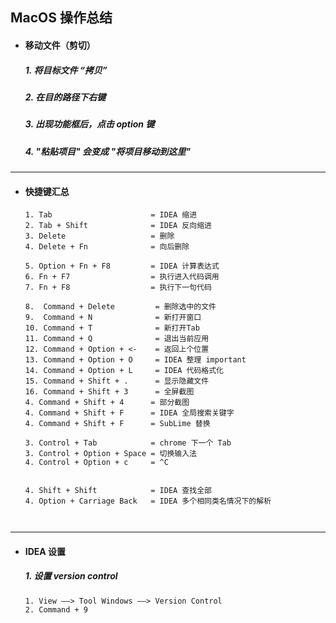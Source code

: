 ## MacOS 操作总结

- #### 移动文件（剪切）
  ##### 1. 将目标文件 “拷贝” 
  ##### 2. 在目的路径下右键 
  ##### 3. 出现功能框后，点击 option 键
  ##### 4. "粘贴项目" 会变成 "将项目移动到这里"



---
- #### 快捷键汇总
  ```
  1. Tab                      = IDEA 缩进
  2. Tab + Shift              = IDEA 反向缩进
  3. Delete                   = 删除
  4. Delete + Fn              = 向后删除

  5. Option + Fn + F8         = IDEA 计算表达式
  6. Fn + F7                  = 执行进入代码调用
  7. Fn + F8                  = 执行下一句代码

  8.  Command + Delete         = 删除选中的文件
  9.  Command + N              = 新打开窗口
  10. Command + T              = 新打开Tab
  11. Command + Q              = 退出当前应用
  12. Command + Option + <-    = 返回上个位置
  13. Command + Option + O     = IDEA 整理 important
  14. Command + Option + L     = IDEA 代码格式化
  15. Command + Shift + .      = 显示隐藏文件
  16. Command + Shift + 3      = 全屏截图
  4. Command + Shift + 4      = 部分截图
  4. Command + Shift + F      = IDEA 全局搜索关键字
  4. Command + Shift + F      = SubLime 替换

  3. Control + Tab            = chrome 下一个 Tab
  3. Control + Option + Space = 切换输入法
  4. Control + Option + c     = ^C


  4. Shift + Shift            = IDEA 查找全部
  4. Option + Carriage Back   = IDEA 多个相同类名情况下的解析



---
- #### IDEA 设置
  ##### 1. 设置 version control   
  ```
  1. View ——> Tool Windows ——> Version Control
  2. Command + 9
  ```

